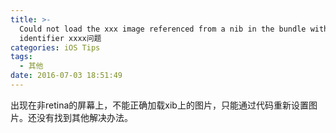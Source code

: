 ```yaml
---
title: >-
  Could not load the xxx image referenced from a nib in the bundle with
  identifier xxxx问题
categories: iOS Tips
tags:
  - 其他
date: 2016-07-03 18:51:49
---
```


出现在非retina的屏幕上，不能正确加载xib上的图片，只能通过代码重新设置图片。还没有找到其他解决办法。
